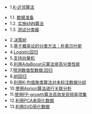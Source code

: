 * 1.[K-近邻算法](01.0.md)
 - 1.1. [数据准备](01.1.md)
 - 1.2. [实施kNN算法](01.2.md)
 - 1.3. [测试分类器](01.3.md)
* 2.[决策树](02.0.md)
* 3.[基于概率论的分类方法：朴素贝叶斯](03.0.md)
* 4.[Logistic回归](04.0.md)
* 5.[支持向量机](05.0.md)
* 6.[利用AdaBoost元算法提高分类性能](06.0.md)
* 7.[预测数值型数据:回归](07.0.md)
* 8.[树回归](08.0.md)
* 9.[利用K-均值聚类算法对未标注数据分组](09.0.md)
* 10.[使用Apriori算法进行关联分析](10.0.md)
* 11.[使用FP-growth算法高效发现频率项集](11.0.md)
* 12.[利用PCA来简化数据](12.0.md)
* 13.[利用SVD简化数据](13.0.md)
